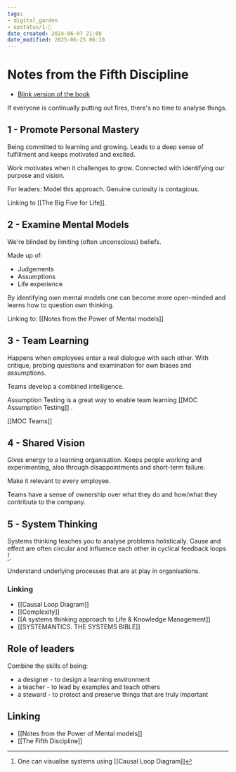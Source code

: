 ```yaml
---
tags: 
- digital_garden
- epstatus/1-🌱
date_created: 2024-06-07 21:08
date_modified: 2025-06-25 06:10
---
```

# Notes from the Fifth Discipline

+ [Blink version of the book](https://www.blinkist.com/en/nc/reader/the-fifth-discipline-en)

If everyone is continually putting out fires, there's no time to analyse things.

## 1 - Promote Personal Mastery

Being committed to learning and growing. Leads to a deep sense of fulfillment and keeps motivated and excited.

Work motivates when it challenges to grow.
Connected with identifying our purpose and vision.

For leaders: Model this approach. Genuine curiosity is contagious.

Linking to [[The Big Five for Life]].

## 2 - Examine Mental Models

We're blinded by limiting (often unconscious) beliefs.

Made up of:
+ Judgements
+ Assumptions
+ Life experience

By identifying own mental models one can become more open-minded and learns how to question own thinking.

Linking to: [[Notes from the Power of Mental models]]

## 3 - Team Learning

Happens when employees enter a real dialogue with each other. With critique, probing questions and examination for own biases and assumptions.

Teams develop a combined intelligence.

Assumption Testing is a great way to enable team learning [[MOC Assumption Testing]] .

[[MOC Teams]]

## 4  - Shared Vision

Gives energy to a learning organisation. Keeps people working and experimenting, also through disappointments and short-term failure.

Make it relevant to every employee.

Teams have a sense of ownership over what they do and how/what they contribute to the company.

## 5 - System Thinking

Systems thinking teaches you to analyse problems holistically. Cause and effect are often circular and influence each other in cyclical feedback loops [^1].

Understand underlying processes that are at play in organisations.

### Linking

+ [[Causal Loop Diagram]]
+ [[Complexity]]
+ [[A systems thinking approach to Life & Knowledge Management]]
+ [[SYSTEMANTICS. THE SYSTEMS BIBLE]]

## Role of leaders

Combine the skills of being:
+ a designer - to design a learning environment
+ a teacher - to lead by examples and teach others
+ a steward - to protect and preserve things that are truly important

## Linking

+ [[Notes from the Power of Mental models]]
+ [[The Fifth Discipline]]

[^1]: One can visualise systems using [[Causal Loop Diagram]]